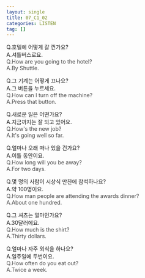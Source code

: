 ```yaml
---
layout: single
title: 07_C1_02
categories: LISTEN
tag: []
---
```


Q.호텔에 어떻게 갈 껀가요?   
A.셔틀버스로요.   
<span style="color:#464646">
Q.How are you going to the hotel?   
A.By Shuttle.   
</span>
   
Q.그 기계는 어떻게 끄나요?   
A.그 버튼을 누르세요.   
<span style="color:#464646">
Q.How can I turn off the machine?   
A.Press that button.   
   
Q.새로운 일은 어떤가요?   
A.지금까지는 잘 되고 있어요.   
<span style="color:#464646">
Q.How's the new job?   
A.It's going well so far.   
</span>
   
Q.얼마나 오래 떠나 있을 건가요?   
A.이틀 동안이요.   
<span style="color:#464646">
Q.How long will you be away?   
A.For two days.   
</span>
   
Q.몇 명의 사람이 시상식 만찬에 참석하나요?   
A.약 100명이요.   
<span style="color:#464646">
Q.How man people are attending the awards dinner?   
A.About one hundred.   
</span>
   
Q.그 셔츠는 얼마인가요?   
A.30달러에요.   
<span style="color:#464646">
Q.How much is the shirt?   
A.Thirty dollars.   
</span>

Q.얼마나 자주 외식을 하나요?   
A.일주일에 두번이요.   
<span style="color:#464646">
Q.How often do you eat out?   
A.Twice a week.   
</span>